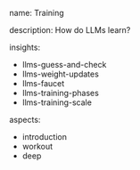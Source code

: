 name: Training

description: How do LLMs learn?

insights:
- llms-guess-and-check
- llms-weight-updates
- llms-faucet
- llms-training-phases
- llms-training-scale 

aspects:
- introduction
- workout
- deep